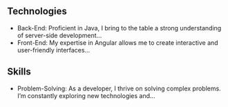 ## Technologies
- Back-End: Proficient in Java, I bring to the table a strong understanding of server-side development...
- Front-End: My expertise in Angular allows me to create interactive and user-friendly interfaces...

 ## Skills
- Problem-Solving: As a developer, I thrive on solving complex problems. I’m constantly exploring new technologies and...
